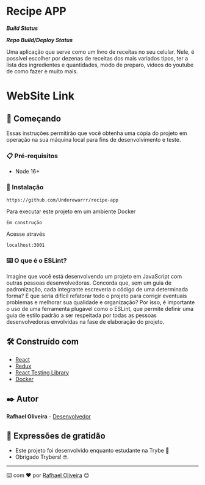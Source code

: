 # Recipe APP
***Build Status***


***Repo Build/Deploy Status***

Uma aplicação que serve como um livro de receitas no seu celular. Nele, é possível escolher por dezenas de receitas dos mais variados tipos, ter a lista dos ingredientes e quantidades, modo de preparo, videos do youtube de como fazer e muito mais.
  
# WebSite Link

## 🚀 Começando
Essas instruções permitirão que você obtenha uma cópia do projeto em operação na sua máquina local para fins de desenvolvimento e teste.
### 📋 Pré-requisitos
- Node 16+

### 🔧 Instalação

```https://github.com/Underewarrr/recipe-app```

Para executar este projeto em um ambiente Docker
```
Em construção
```
Acesse através
```
localhost:3001
```
### ⌨️ O que é o ESLint?
Imagine que você está desenvolvendo um projeto em JavaScript com outras pessoas desenvolvedoras. Concorda que, sem um guia de padronização, cada integrante escreveria o código de uma determinada forma? E que seria difícil refatorar todo o projeto para corrigir eventuais problemas e melhorar sua qualidade e organização? Por isso, é importante o uso de uma ferramenta plugável como o ESLint, que permite definir uma guia de estilo padrão a ser respeitada por todas as pessoas desenvolvedoras envolvidas na fase de elaboração do projeto.

## 🛠️ Construído com
* [React](https://pt-br.reactjs.org/)  
* [Redux](https://redux.js.org/)
* [React Testing Library](https://testing-library.com/docs/queries/about/)
* [Docker](https://www.docker.com/)

## ✒️ Autor
**Rafhael Oliveira** - [Desenvolvedor](https://github.com/underewarrr)
## 🎁 Expressões de gratidão
* Este projeto foi desenvolvido enquanto estudante na Trybe 📢
* Obrigado Trybers! 🤓.
---
⌨️ com ❤️ por [Rafhael Oliveira](https://www.linkedin.com/in/rafhael-oliveira/) 😊
